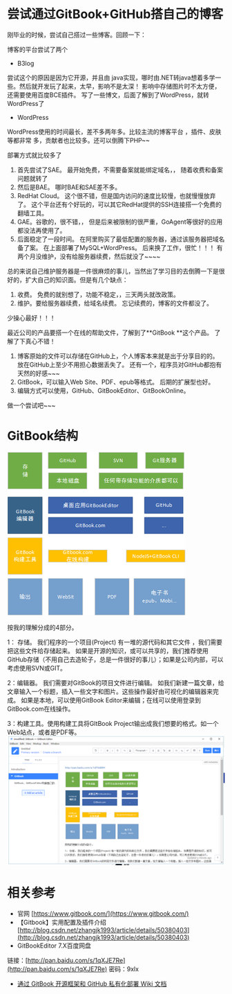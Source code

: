 # 尝试通过GitBook+GitHub搭自己的博客

刚毕业的时候，尝试自己搭过一些博客。回顾一下：

博客的平台尝试了两个

* B3log

尝试这个的原因是因为它开源，并且由 java实现，哪时由.NET转java想着多学一些。然后就开发玩了起来，太早，影响不是太深！ 影响中存储图片时不太方便，还需要使用百度BCE插件。 写了一些博文，后面了解到了WordPress，就转WordPress了

* WordPress

WordPress使用的时间最长，差不多两年多。比较主流的博客平台 ，插件、皮肤等都非常 多，贡献者也比较多。还可以倒腾下PHP~~

部署方式就比较多了

1. 首先尝试了SAE。 最开始免费，不需要备案就能绑定域名，， 随着收费和备案问题就转了
2. 然后是BAE。 哪时BAE和SAE差不多。
3. RedHat Cloud。 这个很不错，但是国内访问的速度比较慢，也就慢慢放弃了。 这个平台还有个好玩的，可以其它RedHat提供的SSH连接搭一个免费的翻墙工具。
4. GAE。谷歌的，很不错，，  但是后来被限制的很严重，GoAgent等很好的应用都没法再使用了。
5. 后面稳定了一段时间。 在阿里购买了最低配置的服务器，通过该服务器把域名备了案。 在上面部署了MySQL+WordPress。 后来换了工作，很忙！！！ 有两个月没维护，没有给服务器续费，然后就没了~~~~

总的来说自己维护服务器是一件很麻烦的事儿，当然出了学习目的去倒腾一下是很好的，扩大自己的知识面。但是有几个缺点：

1. 收费。 免费的就别想了，功能不稳定，，三天两头就改政策。
2. 维护。要给服务器续费，给域名续费。 忘记续费的，博客的文件都没了。

少操心最好！！！

最近公司的产品要搭一个在线的帮助文件，了解到了**GitBook **这个产品。  了解了下真心不错！

1. 博客原始的文件可以存储在GitHub上，个人博客本来就是出于分享目的的。 放在GitHub上至少不用担心数据丢失了。 还有一个，程序员对GitHub都抱有天然的好感~~~
2. GitBook，可以输入Web Site、PDF、epub等格式。 后期的扩展型也好。
3. 编辑方式可以使用，GitHub、GitBookEditor、GitBookOnline。

做一个尝试吧~~~



# GitBook结构

![](/assets/github结构.png)

按我的理解分成的4部分。

1： 存储。 我们程序的一个项目\(Project\) 有一堆的源代码和其它文件 ，我们需要把这些文件给存储起来。 如果是开源的知识，或可以共享的，我们推荐使用GitHub存储（不用自己去造轮子，总是一件很好的事儿）；如果是公司内部，可以考虑使用SVN或GIT。

2：编辑器。 我们需要对GitBook的项目文件进行编辑。 如我们新建一篇文章，给文章输入一个标题，插入一些文字和图片。这些操作最好由可视化的编辑器来完成。 如果是本地，可以使用GitBook Editor来编辑；在线可以使用登录到GitBook.com在线操作。

3：构建工具。使用构建工具将GItBook Project输出成我们想要的格式。如一个Web站点，或者是PDF等。![](/assets/gitbookeditor.png)

# 相关参考

* 官网 [https://www.gitbook.com/](https://www.gitbook.com/)
* 【Gitbook】实用配置及插件介绍 [http://blog.csdn.net/zhangjk1993/article/details/50380403](http://blog.csdn.net/zhangjk1993/article/details/50380403)
* GitBookEditor 7.X百度网盘

链接：[http://pan.baidu.com/s/1qXJE7Re](http://pan.baidu.com/s/1qXJE7Re) 密码：9xlx

* [通过 GitBook 开源框架和 GitHub 私有化部署 Wiki 文档 ](http://zitiao.org/deploy/)



